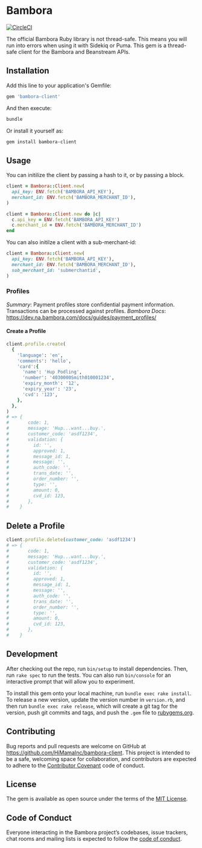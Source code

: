 # Bambora

[![CircleCI](https://circleci.com/gh/HiMamaInc/bambora-client.svg?style=svg)](https://circleci.com/gh/HiMamaInc/bambora-client)

The official Bambora Ruby library is not thread-safe. This means you will run into errors when using it with Sidekiq or
Puma. This gem is a thread-safe client for the Bambora and Beanstream APIs.

## Installation

Add this line to your application's Gemfile:

```ruby
gem 'bambora-client'
```

And then execute:

```bash
bundle
```

Or install it yourself as:

```bash
gem install bambora-client

```

## Usage

You can initilize the client by passing a hash to it, or by passing a block.

```ruby
client = Bambora::Client.new(
  api_key: ENV.fetch('BAMBORA_API_KEY'),
  merchant_id: ENV.fetch('BAMBORA_MERCHANT_ID'),
)
```

```ruby
client = Bambora::Client.new do |c|
  c.api_key = ENV.fetch('BAMBORA_API_KEY')
  c.merchant_id = ENV.fetch('BAMBORA_MERCHANT_ID')
end
```

You can also initilze a client with a sub-merchant-id:

```ruby
client = Bambora::Client.new(
  api_key: ENV.fetch('BAMBORA_API_KEY'),
  merchant_id: ENV.fetch('BAMBORA_MERCHANT_ID'),
  sub_merchant_id: 'submerchantid',
)
```

### Profiles

*Summary*: Payment profiles store confidential payment information. Transactions can be processed against profiles.
*Bambora Docs*: <https://dev.na.bambora.com/docs/guides/payment_profiles/>

#### Create a Profile

```ruby
client.profile.create(
  {
    'language': 'en',
    'comments': 'hello',
    'card':{
      'name': 'Hup Podling',
      'number': '4030000Smith010001234',
      'expiry_month': '12',
      'expiry_year': '23',
      'cvd': '123',
    },
  },
)
# => {
#       code: 1,
#       message: 'Hup...want...buy.',
#       customer_code: 'asdf1234',
#       validation: {
#         id: '',
#         approved: 1,
#         message_id: 1,
#         message: '',
#         auth_code: '',
#         trans_date: '',
#         order_number: '',
#         type: '',
#         amount: 0,
#         cvd_id: 123,
#       },
#    }
```

## Delete a Profile

```ruby
client.profile.delete(customer_code: 'asdf1234')
# => {
#       code: 1,
#       message: 'Hup...want...buy.',
#       customer_code: 'asdf1234',
#       validation: {
#         id: '',
#         approved: 1,
#         message_id: 1,
#         message: '',
#         auth_code: '',
#         trans_date: '',
#         order_number: '',
#         type: '',
#         amount: 0,
#         cvd_id: 123,
#       },
#    }
```

## Development

After checking out the repo, run `bin/setup` to install dependencies. Then, run `rake spec` to run the tests. You can
also run `bin/console` for an interactive prompt that will allow you to experiment.

To install this gem onto your local machine, run `bundle exec rake install`. To release a new version, update the
version number in `version.rb`, and then run `bundle exec rake release`, which will create a git tag for the version,
push git commits and tags, and push the `.gem` file to [rubygems.org](https://rubygems.org).

## Contributing

Bug reports and pull requests are welcome on GitHub at <https://github.com/HiMamaInc/bambora-client>. This project is
intended to be a safe, welcoming space for collaboration, and contributors are expected to adhere to the
[Contributor Covenant](http://contributor-covenant.org) code of conduct.

## License

The gem is available as open source under the terms of the [MIT License](https://opensource.org/licenses/MIT).

## Code of Conduct

Everyone interacting in the Bambora project’s codebases, issue trackers, chat rooms and mailing lists is expected to
follow the [code of conduct](https://github.com/HiMamaInc/bambora/blob/master/CODE_OF_CONDUCT.md).
